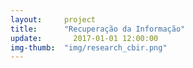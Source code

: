 ```yaml
---  
layout:     project  
title:      "Recuperação da Informação"
update:       2017-01-01 12:00:00  
img-thumb:  "img/research_cbir.png"
---  
```

